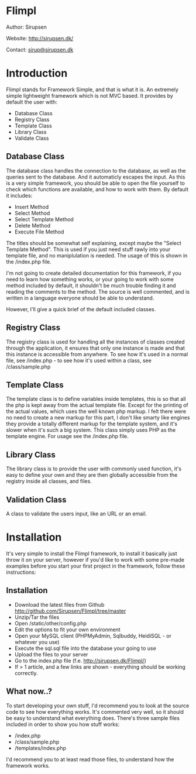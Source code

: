 Flimpl
======

Author: Sirupsen

Website: http://sirupsen.dk/

Contact: sirup@sirupsen.dk

Introduction
============

Flimpl stands for Framework Simple, and that is what it is. An extremely simple lightweight framework which is not MVC based. It provides by default the user with:

* Database Class
* Registry Class
* Template Class
* Library Class
* Validate Class

Database Class
--------------

The database class handles the connection to the database, as well as the queries sent to the database. And it automaticly escapes the input. As this is a very simple framework, you should be able to open the file yourself to check which functions are available, and how to work with them. By default it includes:

* Insert Method
* Select Method
* Select Template Method
* Delete Method
* Execute File Method

The titles should be somewhat self explaining, except maybe the "Select Template Method". This is used if you just need stuff rawly into your template file, and no maniplulation is needed. The usage of this is shown in the /index.php file.

I'm not going to create detailed documentation for this framework, if you need to learn how something works, or your going to work with some method included by default, it shouldn't be much trouble finding it and reading the comments to the method. The source is well commented, and is written in a language everyone should be able to understand.

However, I'll give a quick brief of the default included classes.

Registry Class
--------------

The registry class is used for handling all the instances of classes created through the application, it ensures that only one instance is made and that this instance is accessible from anywhere. To see how it's used in a normal file, see /index.php - to see how it's used within a class, see /class/sample.php

Template Class
--------------

The template class is to define variables inside templates, this is so that all the php is kept away from the actual template file. Except for the printing of the actual values, which uses the well known php markup. I felt there were no need to create a new markup for this part, I don't like smarty like engines they provide a totally different markup for the template system, and it's slower when it's such a big system. This class simply uses PHP as the template engine. For usage see the /index.php file.

Library Class
-------------

The library class is to provide the user with commonly used function, it's easy to define your own and they are then globally accessible from the registry inside all classes, and files.

Validation Class
----------------

A class to validate the users input, like an URL or an email.


Installation
============

It's very simple to install the Flimpl framework, to install it basically just throw it on your server, however if you'd like to work with some pre-made examples before you start your first project in the framework, follow these instructions:

Installation
------------

* Download the latest files from Github http://github.com/Sirupsen/Flimpl/tree/master
* Unzip/Tar the files
* Open /static/other/config.php
* Edit the options to fit your own environment
* Open your MySQL client (PHPMyAdmin, Sqlbuddy, HeidiSQL - or whatever you use)
* Execute the sql.sql file into the database your going to use
* Upload the files to your server
* Go to the index.php file (f.e. http://sirupsen.dk/Flimpl/)
* If > 1 article, and a few links are shown - everything should be working correctly.

What now..?
-----------

To start developing your own stuff, I'd recommend you to look at the source code to see how everything works. It's commented very well, so it should be easy to understand what everything does. There's three sample files included in order to show you how stuff works:

* /index.php
* /class/sample.php
* /templates/index.php

I'd recommend you to at least read those files, to understand how the framework works.

